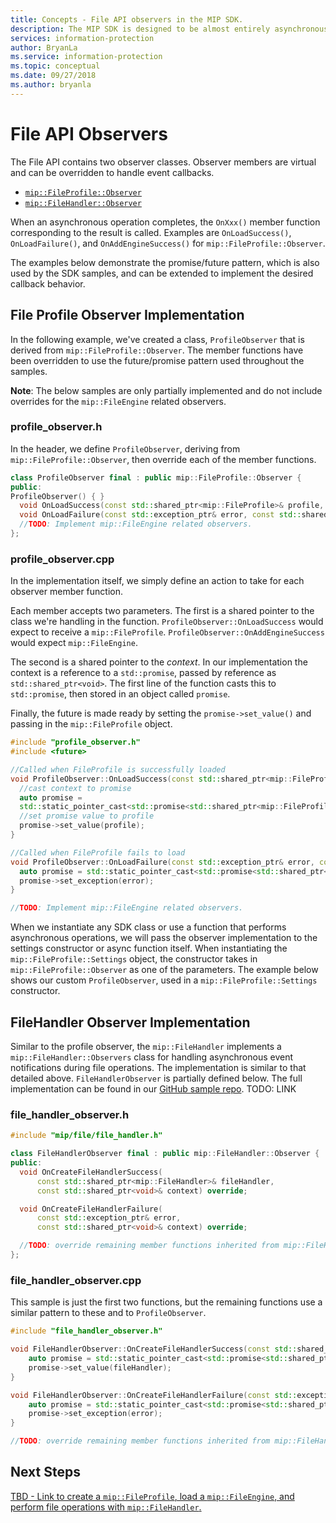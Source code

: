 ```yaml
---
title: Concepts - File API observers in the MIP SDK.
description: The MIP SDK is designed to be almost entirely asynchronous. This article will help you understand how File API observers are implemented and used for asynchronicity.
services: information-protection
author: BryanLa
ms.service: information-protection
ms.topic: conceptual
ms.date: 09/27/2018
ms.author: bryanla
---
```


# File API Observers

The File API contains two observer classes. Observer members are virtual and can be overridden to handle event callbacks.

- [`mip::FileProfile::Observer`](reference/class_mip_fileprofile_observer.md)
- [`mip::FileHandler::Observer`](reference/class_mip_filehandler_observer.md)

When an asynchronous operation completes, the `OnXxx()` member function corresponding to the result is called. Examples are `OnLoadSuccess()`, `OnLoadFailure()`, and `OnAddEngineSuccess()` for `mip::FileProfile::Observer`.

The examples below demonstrate the promise/future pattern, which is also used by the SDK samples, and can be extended to implement the desired callback behavior. 

## File Profile Observer Implementation

In the following example, we've created a class, `ProfileObserver` that is derived from `mip::FileProfile::Observer`. The member functions have been overridden to use the future/promise pattern used throughout the samples.

**Note**: The below samples are only partially implemented and do not include overrides for the `mip::FileEngine` related observers.

### profile_observer.h

In the header, we define `ProfileObserver`, deriving from `mip::FileProfile::Observer`, then override each of the member functions.

```cpp
class ProfileObserver final : public mip::FileProfile::Observer {
public:
ProfileObserver() { }
  void OnLoadSuccess(const std::shared_ptr<mip::FileProfile>& profile, const std::shared_ptr<void>& context) override;
  void OnLoadFailure(const std::exception_ptr& error, const std::shared_ptr<void>& context) override;
  //TODO: Implement mip::FileEngine related observers.
};
```

### profile_observer.cpp

In the implementation itself, we simply define an action to take for each observer member function.

Each member accepts two parameters. The first is a shared pointer to the class we're handling in the function. `ProfileObserver::OnLoadSuccess` would expect to receive a `mip::FileProfile`. `ProfileObserver::OnAddEngineSuccess` would expect `mip::FileEngine`.

The second is a shared pointer to the *context*. In our implementation the context is a reference to a `std::promise`, passed by reference as `std::shared_ptr<void>`. The first line of the function casts this to `std::promise`, then stored in an object called `promise`.

Finally, the future is made ready by setting the `promise->set_value()` and passing in the `mip::FileProfile` object.

```cpp
#include "profile_observer.h"
#include <future>

//Called when FileProfile is successfully loaded
void ProfileObserver::OnLoadSuccess(const std::shared_ptr<mip::FileProfile>& profile, const std::shared_ptr<void>& context) {
  //cast context to promise
  auto promise = 
  std::static_pointer_cast<std::promise<std::shared_ptr<mip::FileProfile>>>(context);
  //set promise value to profile
  promise->set_value(profile);
}

//Called when FileProfile fails to load
void ProfileObserver::OnLoadFailure(const std::exception_ptr& error, const std::shared_ptr<void>& context) {
  auto promise = std::static_pointer_cast<std::promise<std::shared_ptr<mip::FileProfile>>>(context);
  promise->set_exception(error);
}

//TODO: Implement mip::FileEngine related observers.
```

When we instantiate any SDK class or use a function that performs asynchronous operations, we will pass the observer implementation to the settings constructor or async function itself. When instantiating the `mip::FileProfile::Settings` object, the constructor takes in `mip::FileProfile::Observer` as one of the parameters. The example below shows our custom `ProfileObserver`, used in a  `mip::FileProfile::Settings` constructor.

## FileHandler Observer Implementation

Similar to the profile observer, the `mip::FileHandler` implements a `mip::FileHandler::Observers` class for handling asynchronous event notifications during file operations. The implementation is similar to that detailed above. `FileHandlerObserver` is partially defined below. The full implementation can be found in our [GitHub sample repo](). TODO: LINK

### file_handler_observer.h

```cpp
#include "mip/file/file_handler.h"

class FileHandlerObserver final : public mip::FileHandler::Observer {
public:
  void OnCreateFileHandlerSuccess(
      const std::shared_ptr<mip::FileHandler>& fileHandler,
      const std::shared_ptr<void>& context) override;

  void OnCreateFileHandlerFailure(
      const std::exception_ptr& error,
      const std::shared_ptr<void>& context) override;

  //TODO: override remaining member functions inherited from mip::FileHandler::Observer
};
```

### file_handler_observer.cpp

This sample is just the first two functions, but the remaining functions use a similar pattern to these and to `ProfileObserver`.

```cpp
#include "file_handler_observer.h"

void FileHandlerObserver::OnCreateFileHandlerSuccess(const std::shared_ptr<mip::FileHandler>& fileHandler, const std::shared_ptr<void>& context) {
    auto promise = std::static_pointer_cast<std::promise<std::shared_ptr<mip::FileHandler>>>(context);
    promise->set_value(fileHandler);
}

void FileHandlerObserver::OnCreateFileHandlerFailure(const std::exception_ptr& error, const std::shared_ptr<void>& context) {
    auto promise = std::static_pointer_cast<std::promise<std::shared_ptr<mip::FileHandler>>>(context);
    promise->set_exception(error);
}

//TODO: override remaining member functions inherited from mip::FileHandler::Observer
```

## Next Steps

[TBD - Link to create a `mip::FileProfile`, load a `mip::FileEngine`, and perform file operations with `mip::FileHandler`.]()